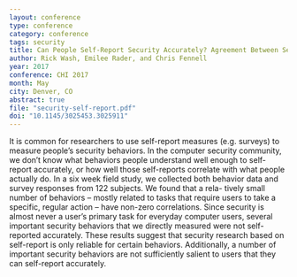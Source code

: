 ```yaml
---
layout: conference
type: conference
category: conference
tags: security
title: Can People Self-Report Security Accurately? Agreement Between Self-Report and Behavioral Measures
author: Rick Wash, Emilee Rader, and Chris Fennell
year: 2017
conference: CHI 2017
month: May
city: Denver, CO
abstract: true
file: "security-self-report.pdf"
doi: "10.1145/3025453.3025911"
---
```


It is common for researchers to use self-report measures (e.g. surveys) to measure people’s security behaviors. In the computer security community, we don’t know what behaviors people understand well enough to self-report accurately, or how well those self-reports correlate with what people actually do. In a six week field study, we collected both behavior data and survey responses from 122 subjects. We found that a rela- tively small number of behaviors – mostly related to tasks that require users to take a specific, regular action – have non-zero correlations. Since security is almost never a user’s primary task for everyday computer users, several important security behaviors that we directly measured were not self-reported accurately. These results suggest that security research based on self-report is only reliable for certain behaviors. Additionally, a number of important security behaviors are not sufficiently salient to users that they can self-report accurately.

<!-- 
acmdl: 
 -->
